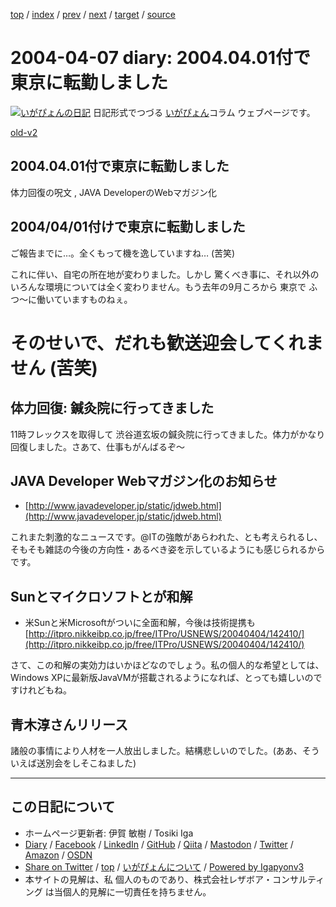 [top](../index.html) 
 / [index](index.html) 
 / [prev](ig040406.html) 
 / [next](ig040408.html) 
 / [target](https://www.igapyon.jp/igapyon/diary/2004/ig040407.html) 
 / [source](https://github.com/igapyon/diary/blob/master/2004/ig040407.src.md) 

2004-04-07 diary: 2004.04.01付で東京に転勤しました
=====================================================================================================
[![いがぴょんの日記](https://www.igapyon.jp/igapyon/diary/images/iga200306s.jpg "いがぴょん")](https://www.igapyon.jp/igapyon/diary/memo/memoigapyon.html) 日記形式でつづる [いがぴょん](https://www.igapyon.jp/igapyon/diary/memo/memoigapyon.html)コラム ウェブページです。

[old-v2](ig040407-orig.html)

## 2004.04.01付で東京に転勤しました

体力回復の呪文 , JAVA DeveloperのWebマガジン化


## 2004/04/01付けで東京に転勤しました

ご報告までに…。全くもって機を逸していますね… (苦笑)

これに伴い、自宅の所在地が変わりました。しかし 驚くべき事に、それ以外のいろんな環境については全く変わりません。もう去年の9月ころから 東京で ふつ～に働いていますものねぇ。
# そのせいで、だれも歓送迎会してくれません (苦笑)

## 体力回復: 鍼灸院に行ってきました

11時フレックスを取得して 渋谷道玄坂の鍼灸院に行ってきました。体力がかなり回復しました。さあて、仕事もがんばるぞ～

## JAVA Developer Webマガジン化のお知らせ

* [http://www.javadeveloper.jp/static/jdweb.html](http://www.javadeveloper.jp/static/jdweb.html)

これまた刺激的なニュースです。@ITの強敵があらわれた、とも考えられるし、そもそも雑誌の今後の方向性・あるべき姿を示しているようにも感じられるからです。

## Sunとマイクロソフトとが和解

* 米Sunと米Microsoftがついに全面和解，今後は技術提携も
  [http://itpro.nikkeibp.co.jp/free/ITPro/USNEWS/20040404/142410/](http://itpro.nikkeibp.co.jp/free/ITPro/USNEWS/20040404/142410/)

さて、この和解の実効力はいかほどなのでしょう。私の個人的な希望としては、Windows
XPに最新版JavaVMが搭載されるようになれば、とっても嬉しいのですけれどもね。

## 青木淳さんリリース

諸般の事情により人材を一人放出しました。結構悲しいのでした。(ああ、そういえば送別会をしそこねました)


----------------------------------------------------------------------------------------------------

## この日記について

* ホームページ更新者: 伊賀 敏樹 / Tosiki Iga
* [Diary](https://www.igapyon.jp/igapyon/diary/) / [Facebook](https://www.facebook.com/igapyon) / [LinkedIn](https://www.linkedin.com/in/toshikiiga) / [GitHub](https://github.com/igapyon) / [Qiita](https://qiita.com/igapyon) / [Mastodon](https://social.vivaldi.net/@igapyon) / [Twitter](https://twitter.com/ToshikiIga) / [Amazon](https://www.amazon.co.jp/%E4%BC%8A%E8%B3%80-%E6%95%8F%E6%A8%B9/e/B004LTQWCQ) / [OSDN](https://ja.osdn.net/users/iga/)
* [Share on Twitter](https://twitter.com/intent/tweet?hashtags=igapyon%2Cdiary%2C%E3%81%84%E3%81%8C%E3%81%B4%E3%82%87%E3%82%93&text=2004.04.01%E4%BB%98%E3%81%A7%E6%9D%B1%E4%BA%AC%E3%81%AB%E8%BB%A2%E5%8B%A4%E3%81%97%E3%81%BE%E3%81%97%E3%81%9F&url=https%3A%2F%2Fwww.igapyon.jp%2Figapyon%2Fdiary%2F2004%2Fig040407.html) / [top](../index.html) / [いがぴょんについて](https://www.igapyon.jp/igapyon/diary/memo/memoigapyon.html) / [Powered by Igapyonv3](https://github.com/igapyon/igapyonv3)
* 本サイトの見解は、私 個人のものであり、株式会社レザボア・コンサルティング は当個人的見解に一切責任を持ちません。 
